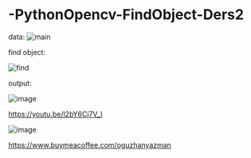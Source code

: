 # -PythonOpencv-FindObject-Ders2


data: 
![main](https://user-images.githubusercontent.com/36090819/205516222-3474eb40-240d-4c7b-b07d-28b59cbf2bef.jpg)


find object:

![find](https://user-images.githubusercontent.com/36090819/205516251-e4cd8f0a-64e8-4735-b23d-928aef5c024e.jpg)


output:

![image](https://user-images.githubusercontent.com/36090819/205516272-4df53b28-27e6-40d3-83a5-3d54b809dff4.png)


https://youtu.be/l2bY6Cj7V_I


![image](https://user-images.githubusercontent.com/36090819/205495199-184db8c1-a8df-4908-aa93-0076f55ebd73.png)

https://www.buymeacoffee.com/oguzhanyazman
